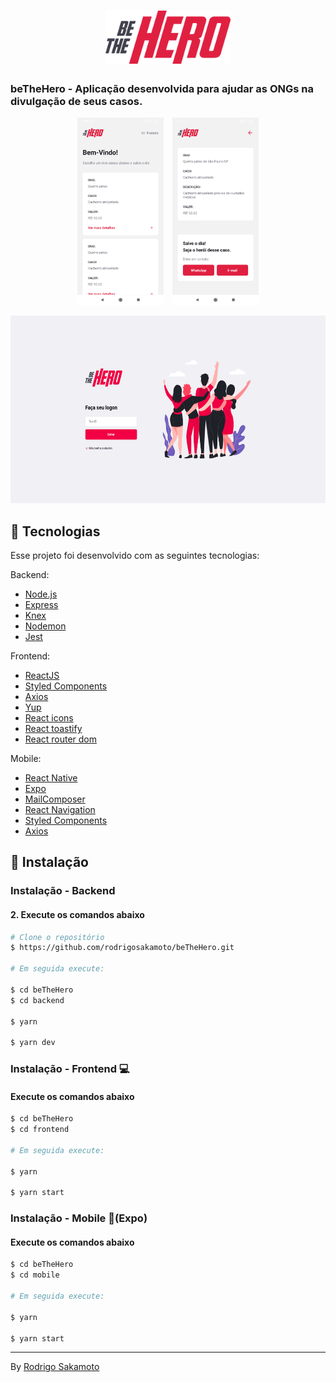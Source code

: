 <h1 align="center">
  <img src=".github/logo.svg" alt="Logo BeTHeHero" width="200px"/>
</h1>

<h3>beTheHero - Aplicação desenvolvida para ajudar as ONGs na divulgação de seus casos.</h3>


<p align="center">
<img src=".github/incidents.png" border="0" height="300" style="margin-right: 10px"/>
<img src=".github/details.png" border="0" height="300"/>
</p>


<p align="center">
  <img src=".github/home.png" border="0" height="300" />
</p>


## 🚀 Tecnologias

Esse projeto foi desenvolvido com as seguintes tecnologias:

Backend:
- [Node.js](https://nodejs.org/en/)
- [Express](https://expressjs.com/pt-br/)
- [Knex](http://knexjs.org/)
- [Nodemon](https://nodemon.io/)
- [Jest](https://jestjs.io/)


Frontend:
- [ReactJS](https://pt-br.reactjs.org/)
- [Styled Components](https://styled-components.com/)
- [Axios](https://github.com/axios/axios)
- [Yup](https://www.npmjs.com/package/yup)
- [React icons](https://react-icons.netlify.com/#/)
- [React toastify](https://github.com/fkhadra/react-toastify)
- [React router dom](https://www.npmjs.com/package/react-router-dom)

Mobile:
- [React Native](https://reactnative.dev/)
- [Expo](https://expo.io/)
- [MailComposer](https://docs.expo.io/versions/latest/sdk/mail-composer/)
- [React Navigation](https://reactnavigation.org/)
- [Styled Components](https://styled-components.com/)
- [Axios](https://github.com/axios/axios)

## 💾 Instalação

<h3> Instalação - Backend</h3>

<h4>2. Execute os comandos abaixo</h4>

```bash
# Clone o repositório
$ https://github.com/rodrigosakamoto/beTheHero.git

# Em seguida execute:

$ cd beTheHero
$ cd backend

$ yarn

$ yarn dev
```

<h3> Instalação - Frontend 💻 </h3>

<h4>Execute os comandos abaixo</h4>

```bash
$ cd beTheHero
$ cd frontend

# Em seguida execute:

$ yarn

$ yarn start
```


<h3> Instalação - Mobile 📱(Expo) </h3>

<h4>Execute os comandos abaixo</h4>

```bash
$ cd beTheHero
$ cd mobile

# Em seguida execute:

$ yarn

$ yarn start
```
---
By [Rodrigo Sakamoto](https://www.linkedin.com/in/rodrigo-sakamoto/)